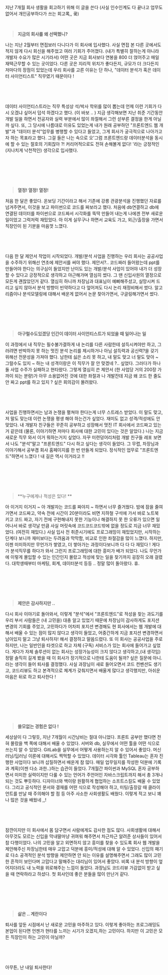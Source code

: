 지난 7개월 회사 생활을 회고하기 위해 이 글을 쓴다 (사실 인수인계도 다 끝나고 업무도 없어서 개인공부하다가 쓰는 회고록,, 쿸)

​

> **지금의 회사를 왜 선택했니?**

나는 지난 2월부터 면접보러 다니다가 이 회사에 입사했다. 사실 면접 본 다른 곳에서도 적지 않게 다시 회신을 해주었고 여러 기회가 주어졌다. (내가 특별히 잘하는게 아니라 개발자 수요가 많은 시기라서) 어떤 곳은 지금 회사보다 연봉을 800 더 얹어주고 매일 재택근무할 수 있는 곳이었다. 다른 곳은 지리적 위치가 좋다든지, 규모가 더 크다든지 저마다의 장점이 있었는데 우리 회사를 고른 이유는 단 하나, "데이터 분석가 혹은 데이터 사이언티스트" 직무였기 때문이다 !

​

​

데이터 사이언티스트라는 직무 특성상 석/박사 학위를 많이 뽑는데 언제 이런 기회가 다시 오겠냐 싶어서 덥석 하겠다고 했다. (이 바보 .. ) 지금 생각해보면 지난 취준 기간동안 개발 일을 하면서 전공자와 실력 부분에서 많이 좌절해서 그런 섣부른 결정을 한게 아닐까 싶다. 또, 그 당시에 나름대로 이유도 있었는게 내가 원래 공부하던 "프론트엔드 웹 개발"과 "데이터 분석"업무를 병행할 수 있다고 들었고, 그게 회사가 궁극적으로 나아가고자 하는 목표라고 했다. 그걸 들은 나는 속으로 오'그럼 프론트엔드랑 데이터분석을 동시에 할 수 있는 절호의 기회잖아 ?! 커리어적으로도 전혀 손해볼게 없다! '라는 긍정적인(지나치게 낙천적인) 생각으로 입사했다.

​

​

​

> **열정! 열정! 열정!**

처음 한 달은 좋았다. 온보딩 기간이라고 해서 기존에 강릉 관광분석을 진행했던 자료를 넘겨주면서, 이것을 보고 파이썬으로 코드를 짜보라고 했다. 처음에 db연결하고 db에 연결된 데이터를 파이썬으로 코드짜서 시각화를 뚝딱 만들어 내는게 나에겐 전부 새로운 일이었고 그럭저럭 재밌었다. 아 이게 실무구나 하면서 교육도 가고, 외근/출장을 가면서 직장인이 된 기분을 마음껏 느꼈다.

​

​

다음 한 달 제안서 작업이 시작되었다. 개발/분석 사업을 진행하는 우리 회사는 공공사업을 수주하기 위해선 연초에 제안서를 써야 했다. 제안서?.. 코드짜러 들어왔는데 ppt를 만들어야 한다는 의구심이 들었지만 난이도 있는 개발/분석 사업이 있어야 내가 더 성장할 수 있다고 긍정적으로 생각하고 야근해가며 열심히 썼다. 그 땐 신입사원의 열정으로 모든게 괜찮았던거 같다. 열심히 하니까 차장님과 대표님이 예뻐해주셨고, 실망시켜 드리고 싶지 않아서 분석 방향이 빈약하다고 다 엎어져도 다시 논리 재정비해서 썼다. 알고리즘이나 분석모델링에 대해서 배운게 없어서 논문 찾아가면서, 구글링해가면서 썼다.

​

​

​

> **아구럴수도있겠당 인간이 데이터 사이언티스트가 되었을 때 일어나는 일**

이 과정에서 내 직무는 필수불가결하게 내 논리를 다른 사람한테 설득시켜야만 하고, 그러려면 반박하지 못 하는 멋진 분석 논리를 제시하거나 아님 설득력과 공신력?을 갖기 위해선 전문성을 가져야 했다. 남한테 싫은 소리 못 하고, 내 말도 맞고 너 말도 맞아 ~ 그럴수도 있지 ~ 하는 내 성격이랑은 이 직무가 잘 안 맞겠네 ?.. 싶었다. 그러다가 하나 둘 사업 수주가 실패하고 현타왔다. 그렇게 열심히 쓴 제안서 (한 사업당 거의 200장 가까이 되는 분량)가 아무 소용없어진 것에 대한 좌절과 나 개발잔데 지금 왜 코드 한 줄도 안 짜고 ppt를 하고 있지 ? 싶은 회의감이 몰려왔다.

​

​

사업을 진행하면서는 남과 논쟁을 펼쳐야 한다는게 너무 스트레스 받았다. 이 말도 맞고, 저 말도 맞는데 이런 논쟁을 평생 해야 하는건가 싶었다. 재미도 없고 성격/적성에도 안 맞았다. 내 개발자 친구들은 꾸준히 공부하고 성장해서 멋진 IT 회사에서 코드짜고 있는거 같은데 (물론, 이야기하면 저마다 회사에 대한 고민이 있다는 것은 알았다.) 나는 지금 새로운 직무 와서 이거 뭐하는거지 싶었다. 자꾸 미련덩어리처럼 개발 친구들 레포 보면서 나도 "분석"말고 "프론트엔드" 다시 하고 싶다는 생각이 들었다. 그 무렵, 차장님과 이야기해서 공부겸 회사 홈페이지를 한 번 만들게 되었다. 정식적인 업무로 "프론트엔드"하면서 느꼈다 ! 내 길은 역시 이거라고 !!

​

​

​

> **누구에게나 적성은 있다! **

아 이거지 이거지 ~ 아 개발자는 코드를 짜야지 ~ 하면서 너무 즐거웠다. 밤에 잠을 줄여가면서 코드짜고, 약속 전에 시간이 20분이라도 비면 지하철 구석에 가서 바로 노트북 키고 코드 짜고, 자기 전에 구현해내지 못한 기능이나 해결하지 못 한 오류가 있으면 일어나서 바로 생각날 만큼 사실 머릿속에 코드코드코드밖에 없을 정도로 지금 너무 재밌었다. (여전히 재밌다.) 사실 입사 전 취준시기에도 프로그래밍이 재밌었지만, 시작하는 단계다 보니까 재미보다는 두려움과 막막함, 비교로 인한 좌절감을 많이 느꼈다. 하지만, 이젠 미미하지만 무언가가 쌓였고, 더 쌓아가는 과정이다보니까 다 다 다 재밌다 ! 게다가 분석직무를 하다가 와서 그런지 프로그래밍에 대한 흥미가 배가 되었다. 나도 무언가에 이렇게 몰입할 수 있는 인간인지 몰랐고 적성에 맞는 일을 찾기까지 굉장히 오래 걸렸다. 대학생때부터 마케팅, 회계, 데이터분석 등등 .. 정말 많이 돌아왔다. 휴.

​

​

​

> **제안은 감사하지만 ..**

다시 회사 이야기로 돌아와서, 이렇게 "분석"에서 "프론트엔드"로 적성을 찾는 과도기를 우리 부서 사람들은 (내 고민을) 대충 알고 있었기 때문에 차장님이 감사하게도 포지션 변경의 기회를 주었고, 고민하다가 어차피 포지션 변경해도 현 회사에서는 웹 개발에 대해서 배울 수 있는 점이 많지 않다고 생각이 들었고, 어중간하게 지금 포지션 변경하면서 남아있지 말고 그냥 퇴사하자! 해서 결정하고 말씀드렸다. 또 이 회사는 공공사업을 주로 하지만, 나는 일반인을 타겟으로 하고 자체 (구독) 서비스가 있는 회사에 들어가고 싶었다. 게다가 자체 솔루션이 없는 회사는 성장가능성이 크지 않다고 생각하고,(내 생각임) 정말 솔직히 길게 봤을 때 이 회사가 장기적으로 나한테 도움이 될까? 싶은 질문에 아니.라는 생각이 들어 퇴사를 결정했다. 사실 과장님이 새로 들어오면서 코드 컨벤션도 생기고, 코드리뷰도 하고 본격적으로 체계가 갖춰지면서 배울게 많다고 생각했지만, 아쉬운 마음은 뒤로 하고 퇴사한다 !

​

​

​

​

> **쓸모없는 경험은 없다 !**

세상살이 다 그렇듯, 지난 7개월이 시간낭비는 절대 아니었다.
프론트 공부만 했다면 전혀 몰랐을 백 쪽에 대해서 배울 수 있었다. 서버와 db, 실무에서 어떤 툴을 어떤 식으로 쓰는지 알 수 있었다. GitLab을 실무에서 어떻게 사용하는지 알 수 있어서 좋았다. 머신러닝/딥러닝 이론에 대해서도 찍먹할 수 있었다. 데이터 시각화 툴인 Tableau는 혼자 진행한 사업이다 보니까 삽질하면서 배운게 참 많다. 매일 업무일지를 작성한 덕분에 기록과 계획(이젠 다소 과한..)하는 습관이 들었다. 7개월간 파이썬과 MySQL 혼자 공부하면서 미미한 실력이지만 다룰 수 있는 언어가 주언어인 자바스크립트까지 해서 총 3개나 되는 것도 뿌듯하다. 디자이너와 백이랑 원활하게 협업하는 소프트스킬도 배울 수 있었다. 그리고 공식적인 문서와 결재를 어떤 식으로 작성해야 하고, 미팅/출장갈 때 클라이언트를 만날 때 주의해야 할 점 등 아주 사소한 사회생활도 배웠다. 이렇게 적고 보니 꽤나 많은 것을 배웠네 ,,!

​

​

잠깐이지만 이 회사에서 몸 담구면서 사람에게도 감사한 점도 많다. 사회생활에 대해서 아무것도 모르는 신입을 막내딸마냥 귀여워 해주면서 차근차근 알려준 상사들이 있어서 참 다행이었다. 나의 고민을 알고 외면하지 않고 흥미를 찾을 수 있도록 회사 웹 개발을 제안해주신 차장님한테 매우 고맙고 덕분에 흥미/적성에 대해 알 수 있었다. 신입의 패기로 다소 공격적인 분석 방향을 제안하면 안 되는 이유를 설명해주면서 그래도 많이 고민한 흔적이 보인다며 고맙다고 말해주는 대리님이 있어서 좋았다. 비록 내 분석 방향이 엎어지더라도 내 노력을 위로해주는 느낌이 들었다. 과장님도 코드리뷰 가감없이 받고 싶을 때 연락하라고 하셨다. 첫 회사인데 좋은 분들을 많이 만난거 같다.

​

​

​

> **삶은 .. 계란이다**

퇴사를 앞둔 시점에서 난 새로운 고민을 마주하고 있다. 이렇게 좋아하는 프로그래밍도 본업이 된다면 언젠가 현타를 느끼는 시기가 오겠지,하는 고민이다. 하지만 이 고민은 모든 직장인이 하는 고민이 아닐까?

​

​

아무튼, 난 내일 퇴사한다!
